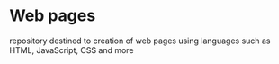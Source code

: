 # Web pages
 repository destined to creation of web pages
 using languages such as HTML, JavaScript, CSS and more
